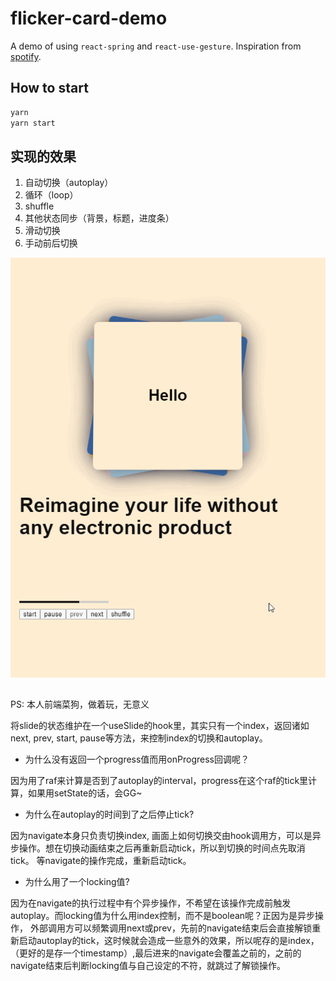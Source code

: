 # flicker-card-demo
A demo of using `react-spring` and `react-use-gesture`.
Inspiration from [spotify](https://spotify.design/).

## How to start

```bash
yarn
yarn start
```

## 实现的效果
1. 自动切换（autoplay）
2. 循环（loop）
3. shuffle
4. 其他状态同步（背景，标题，进度条）
5. 滑动切换
6. 手动前后切换

![image](https://github.com/Feniast/flicker-card-demo/blob/master/flicker-cards.gif)

##
PS: 本人前端菜狗，做着玩，无意义

将slide的状态维护在一个useSlide的hook里，其实只有一个index，返回诸如next, prev, start, pause等方法，来控制index的切换和autoplay。

+ 为什么没有返回一个progress值而用onProgress回调呢？

因为用了raf来计算是否到了autoplay的interval，progress在这个raf的tick里计算，如果用setState的话，会GG~

+ 为什么在autoplay的时间到了之后停止tick?

因为navigate本身只负责切换index, 画面上如何切换交由hook调用方，可以是异步操作。想在切换动画结束之后再重新启动tick，所以到切换的时间点先取消tick。
等navigate的操作完成，重新启动tick。

+ 为什么用了一个locking值?

因为在navigate的执行过程中有个异步操作，不希望在该操作完成前触发autoplay。而locking值为什么用index控制，而不是boolean呢？正因为是异步操作，
外部调用方可以频繁调用next或prev，先前的navigate结束后会直接解锁重新启动autoplay的tick，这时候就会造成一些意外的效果，所以呢存的是index，
（更好的是存一个timestamp）,最后进来的navigate会覆盖之前的，之前的navigate结束后判断locking值与自己设定的不符，就跳过了解锁操作。
